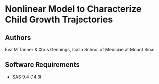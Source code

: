 # Nonlinear Model to Characterize Child Growth Trajectories

## Authors
Eva M Tanner & Chris Gennings, Icahn School of Medicine at Mount Sinai

## Software Requirements
* SAS 9.4 (14.3)
